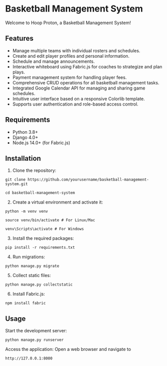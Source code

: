 # Basketball Management System

Welcome to Hoop Proton, a Basketball Management System!

## Features

- Manage multiple teams with individual rosters and schedules.
- Create and edit player profiles and personal information.
- Schedule and manage announcements.
- Interactive whiteboard using Fabric.js for coaches to strategize and plan plays.
- Payment management system for handling player fees.
- Comprehensive CRUD operations for all basketball management tasks.
- Integrated Google Calendar API for managing and sharing game schedules.
- Intuitive user interface based on a responsive Colorlib template.
- Supports user authentication and role-based access control.

## Requirements

- Python 3.8+
- Django 4.0+
- Node.js 14.0+ (for Fabric.js)

## Installation

1. Clone the repository:
```
git clone https://github.com/yourusername/basketball-management-system.git
```
```
cd basketball-management-system
```



2. Create a virtual environment and activate it:
```
python -m venv venv
```
```
source venv/bin/activate # For Linux/Mac
```
```
venv\Scripts\activate # For Windows
```

3. Install the required packages:
```
pip install -r requirements.txt
```

4. Run migrations:
```
python manage.py migrate
```

5. Collect static files:
```
python manage.py collectstatic
```

6. Install Fabric.js:
```
npm install fabric
```
## Usage

Start the development server:
```
python manage.py runserver
```
Access the application:
Open a web browser and navigate to
```
http://127.0.0.1:8000
```
